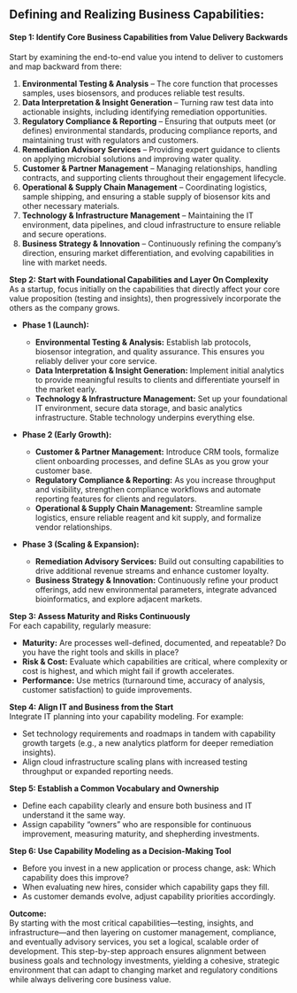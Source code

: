 ## Defining and Realizing Business Capabilities: 

#### Step 1: Identify Core Business Capabilities from Value Delivery Backwards  
Start by examining the end-to-end value you intend to deliver to customers and map backward from there:

1. **Environmental Testing & Analysis** – The core function that processes samples, uses biosensors, and produces reliable test results.
2. **Data Interpretation & Insight Generation** – Turning raw test data into actionable insights, including identifying remediation opportunities.
3. **Regulatory Compliance & Reporting** – Ensuring that outputs meet (or defines) environmental standards, producing compliance reports, and maintaining trust with regulators and customers.
4. **Remediation Advisory Services** – Providing expert guidance to clients on applying microbial solutions and improving water quality.
5. **Customer & Partner Management** – Managing relationships, handling contracts, and supporting clients throughout their engagement lifecycle.
6. **Operational & Supply Chain Management** – Coordinating logistics, sample shipping, and ensuring a stable supply of biosensor kits and other necessary materials.
7. **Technology & Infrastructure Management** – Maintaining the IT environment, data pipelines, and cloud infrastructure to ensure reliable and secure operations.
8. **Business Strategy & Innovation** – Continuously refining the company’s direction, ensuring market differentiation, and evolving capabilities in line with market needs.

**Step 2: Start with Foundational Capabilities and Layer On Complexity**  
As a startup, focus initially on the capabilities that directly affect your core value proposition (testing and insights), then progressively incorporate the others as the company grows.

- **Phase 1 (Launch):**
    - **Environmental Testing & Analysis:** Establish lab protocols, biosensor integration, and quality assurance. This ensures you reliably deliver your core service.
    - **Data Interpretation & Insight Generation:** Implement initial analytics to provide meaningful results to clients and differentiate yourself in the market early.
    - **Technology & Infrastructure Management:** Set up your foundational IT environment, secure data storage, and basic analytics infrastructure. Stable technology underpins everything else.
    
- **Phase 2 (Early Growth):**
    - **Customer & Partner Management:** Introduce CRM tools, formalize client onboarding processes, and define SLAs as you grow your customer base.
    - **Regulatory Compliance & Reporting:** As you increase throughput and visibility, strengthen compliance workflows and automate reporting features for clients and regulators.
    - **Operational & Supply Chain Management:** Streamline sample logistics, ensure reliable reagent and kit supply, and formalize vendor relationships.
- **Phase 3 (Scaling & Expansion):**
    
    - **Remediation Advisory Services:** Build out consulting capabilities to drive additional revenue streams and enhance customer loyalty.
    - **Business Strategy & Innovation:** Continuously refine your product offerings, add new environmental parameters, integrate advanced bioinformatics, and explore adjacent markets.

**Step 3: Assess Maturity and Risks Continuously**  
For each capability, regularly measure:

- **Maturity:** Are processes well-defined, documented, and repeatable? Do you have the right tools and skills in place?
- **Risk & Cost:** Evaluate which capabilities are critical, where complexity or cost is highest, and which might fail if growth accelerates.
- **Performance:** Use metrics (turnaround time, accuracy of analysis, customer satisfaction) to guide improvements.

**Step 4: Align IT and Business from the Start**  
Integrate IT planning into your capability modeling. For example:

- Set technology requirements and roadmaps in tandem with capability growth targets (e.g., a new analytics platform for deeper remediation insights).
- Align cloud infrastructure scaling plans with increased testing throughput or expanded reporting needs.

**Step 5: Establish a Common Vocabulary and Ownership**

- Define each capability clearly and ensure both business and IT understand it the same way.
- Assign capability “owners” who are responsible for continuous improvement, measuring maturity, and shepherding investments.

**Step 6: Use Capability Modeling as a Decision-Making Tool**

- Before you invest in a new application or process change, ask: Which capability does this improve?
- When evaluating new hires, consider which capability gaps they fill.
- As customer demands evolve, adjust capability priorities accordingly.

**Outcome:**  
By starting with the most critical capabilities—testing, insights, and infrastructure—and then layering on customer management, compliance, and eventually advisory services, you set a logical, scalable order of development. This step-by-step approach ensures alignment between business goals and technology investments, yielding a cohesive, strategic environment that can adapt to changing market and regulatory conditions while always delivering core business value.